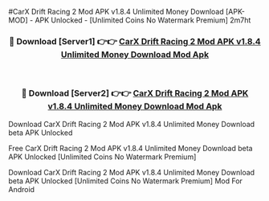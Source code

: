 #CarX Drift Racing 2 Mod APK v1.8.4 Unlimited Money Download [APK-MOD] - APK Unlocked - [Unlimited Coins No Watermark Premium] 2m7ht



<div align="center">

<h3>🔴 Download [Server1] 👉👉 <a href="https://momento.my/?title=CarX_Drift_Racing_2_Mod_APK_v1.8.4_Unlimited_Money_Download">CarX Drift Racing 2 Mod APK v1.8.4 Unlimited Money Download Mod Apk</a></h3><br>

<h3>🔴 Download [Server2] 👉👉 <a href="https://momento.my/?title=CarX_Drift_Racing_2_Mod_APK_v1.8.4_Unlimited_Money_Download">CarX Drift Racing 2 Mod APK v1.8.4 Unlimited Money Download Mod Apk</a></h3>
</div>



Download CarX Drift Racing 2 Mod APK v1.8.4 Unlimited Money Download beta APK Unlocked

Free CarX Drift Racing 2 Mod APK v1.8.4 Unlimited Money Download beta APK Unlocked [Unlimited Coins No Watermark Premium]

Download CarX Drift Racing 2 Mod APK v1.8.4 Unlimited Money Download beta APK Unlocked [Unlimited Coins No Watermark Premium] Mod For Android

